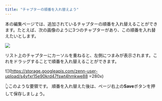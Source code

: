 ```yaml
---
title: "チャプターの順番を入れ替えよう"
---
```

本の編集ページでは、追加されているチャプターの順番を入れ替えることができます。たとえば、次の画像のように3つのチャプターがあり、この順番を入れ替えたいとします。

![](https://storage.googleapis.com/zenn-user-upload/4ox8ojmxtezspd42d8johp5xkspc)

リスト上のチャプターにカーソルを重ねると、左側につまみが表示されます。これをドラッグすることで順番を入れ替えることができます。

![](https://storage.googleapis.com/zenn-user-upload/s4yfxr15e90krd47fswt4hmkwe88 =280x)

👆このような要領です。
順番を入れ替えた後は、ページ右上の**Save**ボタンを押して保存しましょう。